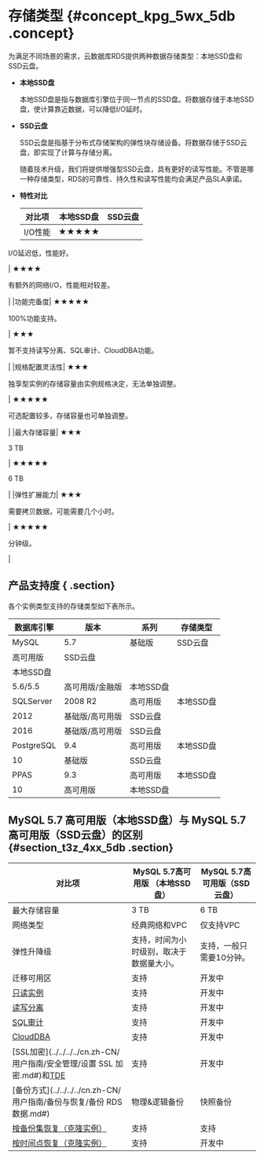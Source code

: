 # 存储类型 {#concept_kpg_5wx_5db .concept}

为满足不同场景的需求，云数据库RDS提供两种数据存储类型：本地SSD盘和SSD云盘。

-   **本地SSD盘**

    本地SSD盘是指与数据库引擎位于同一节点的SSD盘。将数据存储于本地SSD盘，使计算靠近数据，可以降低I/O延时。

-   **SSD云盘**

    SSD云盘是指基于分布式存储架构的弹性块存储设备。将数据存储于SSD云盘，即实现了计算与存储分离。

    随着技术升级，我们将提供增强型SSD云盘，具有更好的读写性能。不管是哪一种存储类型，RDS的可靠性、持久性和读写性能均会满足产品SLA承诺。

-   **特性对比**

    |对比项|本地SSD盘|SSD云盘|
    |---|------|-----|
    |I/O性能| ★★★★★

 I/O延迟低，性能好。

 | ★★★★

 有额外的网络I/O，性能相对较差。

 |
    |功能完备度| ★★★★★

 100%功能支持。

 | ★★★

 暂不支持读写分离、SQL审计、CloudDBA功能。

 |
    |规格配置灵活性| ★★★

 独享型实例的存储容量由实例规格决定，无法单独调整。

 | ★★★★★

 可选配置较多，存储容量也可单独调整。

 |
    |最大存储容量| ★★★

 3 TB

 | ★★★★★

 6 TB

 |
    |弹性扩展能力| ★★★

 需要拷贝数据，可能需要几个小时。

 | ★★★★★

 分钟级。

 |


## 产品支持度 { .section}

各个实例类型支持的存储类型如下表所示。

|数据库引擎|版本|系列|存储类型|
|-----|--|--|----|
|MySQL|5.7|基础版|SSD云盘|
|高可用版|SSD云盘|
|本地SSD盘|
|5.6/5.5|高可用版/金融版|本地SSD盘|
|SQLServer|2008 R2|高可用版|本地SSD盘|
|2012|基础版/高可用版|SSD云盘|
|2016|基础版/高可用版|SSD云盘|
|PostgreSQL|9.4|高可用版|本地SSD盘|
|10|基础版|SSD云盘|
|PPAS|9.3|高可用版|本地SSD盘|
|10|高可用版|本地SSD盘|

## MySQL 5.7 高可用版（本地SSD盘）与 MySQL 5.7 高可用版（SSD云盘）的区别 {#section_t3z_4xx_5db .section}

|对比项|MySQL 5.7高可用版 （本地SSD盘）|MySQL 5.7高可用版（SSD云盘）|
|---|----------------------|--------------------|
|最大存储容量|3 TB|6 TB|
|网络类型|经典网络和VPC|仅支持VPC|
|弹性升降级|支持，时间为小时级别，取决于数据量大小。|支持，一般只需要10分钟。|
|迁移可用区|支持|开发中|
|[只读实例](../../../../cn.zh-CN/快速入门MySQL版/扩展实例/只读实例/只读实例简介.md#)|支持|开发中|
|[读写分离](../../../../cn.zh-CN/用户指南/读写分离/读写分离简介.md#)|支持|开发中|
|[SQL审计](../../../../cn.zh-CN/用户指南/安全管理/SQL审计.md#)|支持|开发中|
|[CloudDBA](../../../../cn.zh-CN/用户指南/CloudDBA数据库性能优化/CloudDBA简介.md#)|支持|开发中|
|[SSL加密](../../../../cn.zh-CN/用户指南/安全管理/设置 SSL 加密.md#)和[TDE](../../../../cn.zh-CN/用户指南/安全管理/设置透明数据加密.md#)|支持|开发中|
|[备份方式](../../../../cn.zh-CN/用户指南/备份与恢复/备份 RDS 数据.md#)|物理&逻辑备份|快照备份|
|[按备份集恢复（克隆实例）](../../../../cn.zh-CN/用户指南/备份与恢复/创建克隆实例.md#)|支持|支持|
|[按时间点恢复（克隆实例）](../../../../cn.zh-CN/用户指南/备份与恢复/创建克隆实例.md#)|支持|开发中|

